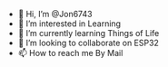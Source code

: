 - 👋 Hi, I’m @Jon6743
- 👀 I’m interested in Learning
- 🌱 I’m currently learning Things of Life
- 💞️ I’m looking to collaborate on ESP32
- 📫 How to reach me By Mail

<!---
Jon6743/Jon6743 is a ✨ special ✨ repository because its `README.md` (this file) appears on your GitHub profile.
You can click the Preview link to take a look at your changes.
--->

